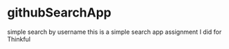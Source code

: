 # githubSearchApp
simple search by username
this is a simple search app assignment I did for Thinkful
